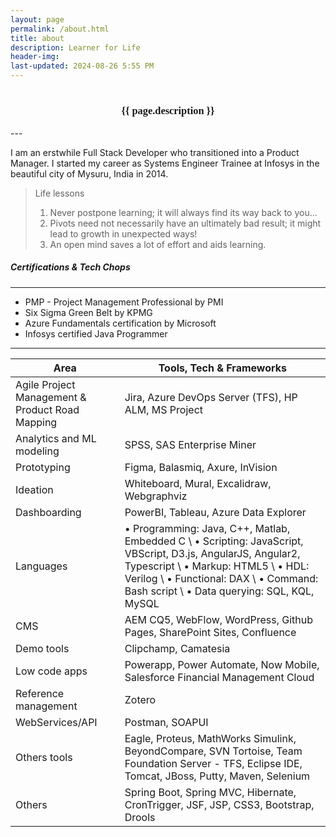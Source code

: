 ```yaml
---
layout: page
permalink: /about.html
title: about
description: Learner for Life
header-img: 
last-updated: 2024-08-26 5:55 PM
---
```

<h1></h1>
<h3 class="mx-auto" style="font-family:Courgette; text-align: center">{{ page.description }}</h3>
---

I am an erstwhile Full Stack Developer who transitioned into a Product Manager. I started my career as Systems Engineer Trainee at Infosys in the beautiful city of Mysuru, India in 2014.

> Life lessons
> 1. Never postpone learning; it will always find its way back to you...
> 2. Pivots need not necessarily have an ultimately bad result; it might lead to growth in unexpected ways!
> 3. An open mind saves a lot of effort and aids learning.

##### Certifications & Tech Chops
---
* PMP - Project Management Professional by PMI
* Six Sigma Green Belt by KPMG
* Azure Fundamentals certification by Microsoft
* Infosys certified Java Programmer

---
| Area | Tools, Tech & Frameworks |
|------|-------------------------|
| Agile Project Management & Product Road Mapping | Jira, Azure DevOps Server (TFS), HP ALM, MS Project|
| Analytics and ML modeling | SPSS, SAS Enterprise Miner|
| Prototyping | Figma, Balasmiq, Axure, InVision |
| Ideation | Whiteboard, Mural, Excalidraw, Webgraphviz |
| Dashboarding | PowerBI, Tableau, Azure Data Explorer |
| Languages | • Programming: Java, C++, Matlab, Embedded C \ • Scripting: JavaScript, VBScript, D3.js, AngularJS, Angular2, Typescript \ • Markup: HTML5 \ • HDL: Verilog \ • Functional: DAX \ • Command: Bash script \ • Data querying: SQL, KQL, MySQL |
| CMS | AEM CQ5, WebFlow, WordPress, Github Pages, SharePoint Sites, Confluence |
| Demo tools | Clipchamp, Camatesia |
| Low code apps | Powerapp, Power Automate, Now Mobile, Salesforce Financial Management Cloud |
| Reference management | Zotero |
| WebServices/API | Postman, SOAPUI |
| Others tools | Eagle, Proteus, MathWorks Simulink, BeyondCompare, SVN Tortoise, Team Foundation Server - TFS, Eclipse IDE, Tomcat, JBoss, Putty, Maven, Selenium |
| Others | Spring Boot, Spring MVC, Hibernate, CronTrigger, JSF, JSP, CSS3, Bootstrap, Drools |
